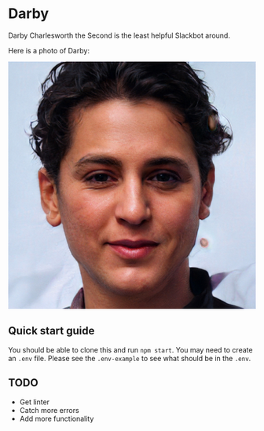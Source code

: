 # Darby
Darby Charlesworth the Second is the least helpful Slackbot around.

Here is a photo of Darby:

![Darby](images/darby_the_second.jpeg)

## Quick start guide

You should be able to clone this and run `npm start`. You may need to create an `.env` file. Please see the `.env-example` to see what should be in the `.env`.

## TODO

* Get linter
* Catch more errors
* Add more functionality
